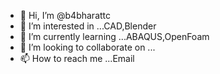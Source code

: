 - 👋 Hi, I’m @b4bharattc
- 👀 I’m interested in ...CAD,Blender
- 🌱 I’m currently learning ...ABAQUS,OpenFoam
- 💞️ I’m looking to collaborate on ...
- 📫 How to reach me ...Email

<!---
b4bharattc/b4bharattc is a ✨ special ✨ repository because its `README.md` (this file) appears on your GitHub profile.
You can click the Preview link to take a look at your changes.
--->
